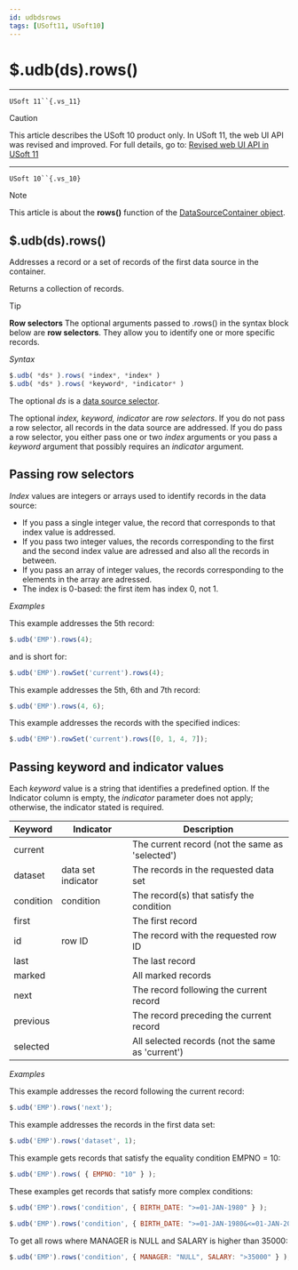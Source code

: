 ```yaml
---
id: udbdsrows
tags: [USoft11, USoft10]
---
```

# $.udb(ds).rows()



----

`USoft 11``{.vs_11}`

> [!CAUTION]
> This article describes the USoft 10 product only.
> In USoft 11, the web UI API was revised and improved. For full details, go to:
> [Revised web UI API in USoft 11](/docs/Web_and_app_UIs/UDB_udb/Revised_web_UI_API_in_USoft_11.md)

----

`USoft 10``{.vs_10}`

> [!NOTE]
> This article is about the **rows()** function of the [DataSourceContainer object](/docs/Web_and_app_UIs/UDB_DataSourceContainer).

## **$.udb(ds).rows()**

Addresses a record or a set of records of the first data source in the container.

Returns a collection of records.

> [!TIP]
> **Row selectors**
> The optional arguments passed to .rows() in the syntax block below are **row selectors**. They allow you to identify one or more specific records.

*Syntax*

```js
$.udb( *ds* ).rows( *index*, *index* )
$.udb( *ds* ).rows( *keyword*, *indicator* )
```

The optional *ds* is a [data source selector](/docs/Web_and_app_UIs/UDB_DataSourceMetaContainer/UDB_DataSourceMetaContainer_object.md).

The optional *index, keyword, indicator* are *row selectors*. If you do not pass a row selector, all records in the data source are addressed. If you do pass a row selector, you either pass one or two *index* arguments or you pass a *keyword* argument that possibly requires an *indicator* argument.

## Passing row selectors

*Index* values are integers or arrays used to identify records in the data source:

- If you pass a single integer value, the record that corresponds to that index value is addressed.
- If you pass two integer values, the records corresponding to the first and the second index value are adressed and also all the records in between.
- If you pass an array of integer values, the records corresponding to the elements in the array are adressed.
- The index is 0-based: the first item has index 0, not 1.

*Examples*

This example addresses the 5th record:

```js
$.udb('EMP').rows(4);
```

and is short for:

```js
$.udb('EMP').rowSet('current').rows(4);
```

This example addresses the 5th, 6th and 7th record:

```js
$.udb('EMP').rows(4, 6);
```

This example addresses the records with the specified indices:

```js
$.udb('EMP').rowSet('current').rows([0, 1, 4, 7]);
```

## Passing keyword and indicator values

Each *keyword* value is a string that identifies a predefined option. If the Indicator column is empty, the *indicator* parameter does not apply; otherwise, the indicator stated is required.

|**Keyword**|**Indicator**|**Description**|
|--------|--------|--------|
|current |        |The current record (not the same as 'selected')|
|dataset |data set indicator|The records in the requested data set|
|condition|condition|The record(s) that satisfy the condition|
|first   |        |The first record|
|id      |row ID  |The record with the requested row ID|
|last    |        |The last record|
|marked  |        |All marked records|
|next    |        |The record following the current record|
|previous|        |The record preceding the current record|
|selected|        |All selected records (not the same as 'current')|



*Examples*

This example addresses the record following the current record:

```js
$.udb('EMP').rows('next');
```

This example addresses the records in the first data set:

```js
$.udb('EMP').rows('dataset', 1);
```

This example gets records that satisfy the equality condition EMPNO = 10:

```js
$.udb('EMP').rows( { EMPNO: "10" } );
```

These examples get records that satisfy more complex conditions:

```js
$.udb('EMP').rows('condition', { BIRTH_DATE: ">=01-JAN-1980" } );
```

```js
$.udb('EMP').rows('condition', { BIRTH_DATE: ">=01-JAN-1980&<=01-JAN-2000" } );
```

To get all rows where MANAGER is NULL and SALARY is higher than 35000:

```js
$.udb('EMP').rows('condition', { MANAGER: "NULL", SALARY: ">35000" } );
```

 